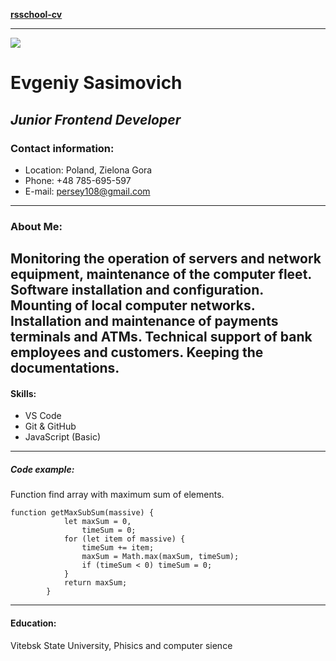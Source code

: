 **[rsschool-cv](https://github.com/Stavr8x/rsscchool-cv.git)**
***
![](f:\MyWork\GitHubRepository\Myself.png)
# Evgeniy Sasimovich
## *Junior Frontend Developer*
### Contact information:
* Location: Poland, Zielona Gora
* Phone: +48 785-695-597
* E-mail: persey108@gmail.com
---
### About Me:
Monitoring the operation of servers and network equipment, maintenance of the computer fleet. Software installation and configuration. Mounting of local computer networks. Installation and maintenance of payments terminals and ATMs. Technical support of bank employees and customers. Keeping the documentations.
---
#### Skills:
* VS Code
* Git & GitHub
* JavaScript (Basic)
---------------------
##### Code example:
Function find array with maximum sum of elements.
```
function getMaxSubSum(massive) {
            let maxSum = 0,
                timeSum = 0;
            for (let item of massive) {
                timeSum += item;
                maxSum = Math.max(maxSum, timeSum);
                if (timeSum < 0) timeSum = 0;
            }
            return maxSum;
        }
```
---------------------
#### Education:
Vitebsk State University, Phisics and computer sience